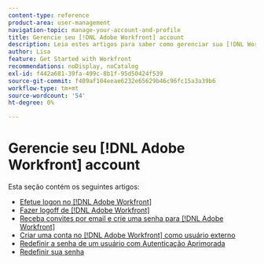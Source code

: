 ```yaml
---
content-type: reference
product-area: user-management
navigation-topic: manage-your-account-and-profile
title: Gerencie seu [!DNL Adobe Workfront] account
description: Leia estes artigos para saber como gerenciar sua [!DNL Workfront] conta.
author: Lisa
feature: Get Started with Workfront
recommendations: noDisplay, noCatalog
exl-id: f442a681-39fa-499c-8b1f-95d50424f539
source-git-commit: f409af104eeae6232e65629b46c96fc15a3a39b6
workflow-type: tm+mt
source-wordcount: '54'
ht-degree: 0%

---
```


# Gerencie seu [!DNL Adobe Workfront] account

Esta seção contém os seguintes artigos:

* [Efetue logon no [!DNL Adobe Workfront]](../../../workfront-basics/manage-your-account-and-profile/managing-your-workfront-account/log-in-to-workfront.md)
* [Fazer logoff de [!DNL Adobe Workfront]](../../../workfront-basics/manage-your-account-and-profile/managing-your-workfront-account/log-out-of-workfront.md)
* [Receba convites por email e crie uma senha para [!DNL Adobe Workfront]](../../../workfront-basics/manage-your-account-and-profile/managing-your-workfront-account/receive-email-invitations.md)
* [Criar uma conta no [!DNL Adobe Workfront] como usuário externo](../../../workfront-basics/manage-your-account-and-profile/managing-your-workfront-account/create-account-external-user.md)
* [Redefinir a senha de um usuário com Autenticação Aprimorada](../../../workfront-basics/manage-your-account-and-profile/managing-your-workfront-account/reset-user-password-eauth.md)
* [Redefinir sua senha](../../../workfront-basics/manage-your-account-and-profile/managing-your-workfront-account/reset-your-password.md)
